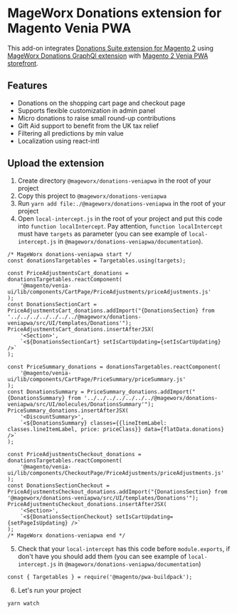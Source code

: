 # MageWorx Donations extension for Magento Venia PWA
This add-on integrates [Donations Suite extension for Magento 2](https://www.mageworx.com/magento-2-donations-suite.html) using [MageWorx Donations GraphQl extension](https://github.com/mageworx/MageWorx_DonationsGraphQl) with [Magento 2 Venia PWA storefront](https://magento.github.io/pwa-studio/venia-pwa-concept/).

## Features
- Donations on the shopping cart page and checkout page
- Supports flexible customization in admin panel
- Micro donations to raise small round-up contributions
- Gift Aid support to benefit from the UK tax relief
- Filtering all predictions by min value
- Localization using react-intl

## Upload the extension
1. Create directory `@mageworx/donations-veniapwa` in the root of your project
2. Copy this project to `@mageworx/donations-veniapwa`
3. Run `yarn add file:./@mageworx/donations-veniapwa` in the root of your project
4. Open `local-intercept.js` in the root of your project and put this code into `function localIntercept`. Pay attention, `function localIntercept` must have `targets` as parameter (you can see example of `local-intercept.js` in `@mageworx/donations-veniapwa/documentation`).
```
/* MageWorx donations-veniapwa start */
const donationsTargetables = Targetables.using(targets);

const PriceAdjustmentsCart_donations = donationsTargetables.reactComponent(
    '@magento/venia-ui/lib/components/CartPage/PriceAdjustments/priceAdjustments.js'
);
const DonationsSectionCart = PriceAdjustmentsCart_donations.addImport("{DonationsSection} from '../../../../../../../@mageworx/donations-veniapwa/src/UI/templates/Donations'");
PriceAdjustmentsCart_donations.insertAfterJSX(
    '<Section>',
    `<${DonationsSectionCart} setIsCartUpdating={setIsCartUpdating} />`
);

const PriceSummary_donations = donationsTargetables.reactComponent(
    '@magento/venia-ui/lib/components/CartPage/PriceSummary/priceSummary.js'
);
const DonationsSummary = PriceSummary_donations.addImport("{DonationsSummary} from '../../../../../../../@mageworx/donations-veniapwa/src/UI/molecules/DonationsSummary'");
PriceSummary_donations.insertAfterJSX(
    '<DiscountSummary>',
    `<${DonationsSummary} classes={{lineItemLabel: classes.lineItemLabel, price: priceClass}} data={flatData.donations} />`
);

const PriceAdjustmentsCheckout_donations = donationsTargetables.reactComponent(
    '@magento/venia-ui/lib/components/CheckoutPage/PriceAdjustments/priceAdjustments.js'
);
const DonationsSectionCheckout = PriceAdjustmentsCheckout_donations.addImport("{DonationsSection} from '@mageworx/donations-veniapwa/src/UI/templates/Donations'");
PriceAdjustmentsCheckout_donations.insertAfterJSX(
    '<Section>',
    `<${DonationsSectionCheckout} setIsCartUpdating={setPageIsUpdating} />`
);
/* MageWorx donations-veniapwa end */
```
5. Check that your `local-intercept` has this code before `module.exports`, if don't have you should add them (you can see example of `local-intercept.js` in `@mageworx/donations-veniapwa/documentation`)
```
const { Targetables } = require('@magento/pwa-buildpack');
```
6. Let's run your project
```
yarn watch
```
